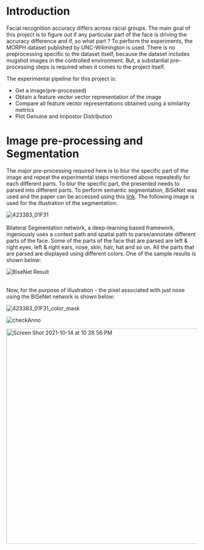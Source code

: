 # Introduction

Facial recognition accuracy differs across racial groups. The main goal of this project is to figure out if any particular part of the face is driving the accuracy difference and if, so what part ? To perform the experiments, the MORPH dataset published by UNC-Wilimington is used. There is no preprocessing specific to the dataset itself, because the dataset includes mugshot images in the controlled environment. But, a substantial pre-processing steps is required when it comes to the project itself. 
 
The experimental pipeline for this project is:
 - Get a image(pre-processed)
 - Obtain a feature vector vector representation of the image
 - Compare all feature vector representations obtained using a similarity metrics
 - Plot Genuine and Impostor Distribution 


# Image pre-processing and Segmentation

The major pre-processing required here is to blur the specific part of the image and repeat the experimental steps mentioned above repeatedly for each different parts. To blur the specific part, the presented needs to parsed into different parts. To perform semantic segmentation, BiSeNet was used and the paper can be accessed using this [link](https://arxiv.org/abs/1808.00897). The following image is used for the illustration of the segmentation:

![423383_01F31](https://user-images.githubusercontent.com/40056517/137397604-00c45876-fe4e-4f1f-9c31-a0231284014e.JPG) <br ><br >
Bilateral Segmentation network, a deep-learning based framework, ingeniously uses a context path and spatial path to parse/annotate different parts of the face. Some of the parts of the face that are parsed are left & right eyes, left & right ears, nose, skin, hair, hat and so on. All the parts that are parsed are displayed using different colors. One of the sample results is shown below:

![BiseNet Result](https://user-images.githubusercontent.com/40056517/137433274-70e43f2d-c2d5-4851-af88-785c75a6a219.png) <br ><br >

Now, for the purpose of illustration - the pixel associated with just nose using the BiSeNet network is shown below:

![423383_01F31_color_mask](https://user-images.githubusercontent.com/40056517/137429053-5d781713-d363-4d84-8ba3-1d7bac5f23e5.png)


![checkAnno](https://user-images.githubusercontent.com/40056517/137429036-c6542d93-8010-4b4e-9281-769397a56ace.png) 







<img width="566" alt="Screen Shot 2021-10-14 at 10 28 56 PM" src="https://user-images.githubusercontent.com/40056517/137429071-bcb5c40a-162e-4edf-ad84-24bd3f0d635d.png">
